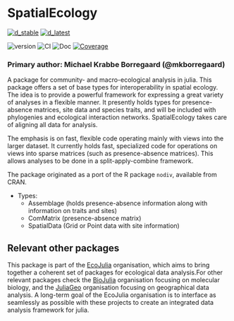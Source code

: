 # SpatialEcology

[![d_stable](https://img.shields.io/badge/Doc-stable-green?style=flat-square)](https://ecojulia.github.io/SpatialEcology.jl/stable/)
[![d_latest](https://img.shields.io/badge/Doc-latest-blue?style=flat-square)](https://ecojulia.github.io/SpatialEcology.jl/dev/)


![version](https://img.shields.io/github/v/tag/EcoJulia/SpatialEcology.jl?sort=semver&style=flat-square)
![CI](https://img.shields.io/github/workflow/status/EcoJulia/SpatialEcology.jl/CI?label=CI&style=flat-square)
![Doc](https://img.shields.io/github/workflow/status/EcoJulia/SpatialEcology.jl/Documentation?label=Doc&style=flat-square)
[![Coverage](https://img.shields.io/codecov/c/github/EcoJulia/SpatialEcology.jl?style=flat-square)](https://codecov.io/gh/EcoJulia/SpatialEcology.jl)

### Primary author: Michael Krabbe Borregaard (@mkborregaard)


A package for community- and macro-ecological analysis in julia.
This package offers a set of base types for interoperability in spatial ecology. The idea is to provide a powerful framework for expressing a great variety of analyses in a flexible manner. It presently holds types for presence-absence matrices, site data and species traits, and will be included with phylogenies and ecological interaction networks. SpatialEcology takes care of aligning all data for analysis.

The emphasis is on fast, flexible code operating mainly with views into the larger dataset. It currently holds fast, specialized code for operations on views into sparse matrices (such as presence-absence matrices). This allows analyses to be done in a split-apply-combine framework.

The package originated as a port of the R package `nodiv`, available from CRAN.

- Types:
    - Assemblage (holds presence-absence information along with information on traits and sites)
    - ComMatrix (presence-absence matrix)
    - SpatialData (Grid or Point data with site information)

## Relevant other packages
This package is part of the [EcoJulia](https://ecojulia.org) organisation, which aims to bring together a coherent set of packages for ecological data analysis.For other relevant packages check the [BioJulia](https://biojulia.net) organisation focusing on molecular biology, and the [JuliaGeo](https://juliageo.org/) organisation focusing on geographical data analysis. A long-term goal of the EcoJulia organisation is to interface as seamlessly as possible with these projects to create an integrated data analysis framework for julia.

